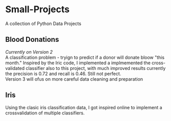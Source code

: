 # Small-Projects
A collection of Python Data Projects

## Blood Donations 
*Currently on Version 2*  
A classification problem - tryign to predict if a donor will donate bloow "this month." Inspired by the Iric code, I implemented a implmemented the cross-validated classifier also to this project, with much improved results currently the precision is 0.72 and recall is 0.46. Still not perfect.  
Version 3 will ofus on more careful data cleaning and preparation

## Iris
Using the clasic iris classification data, I got inspired online to implement a crossvalidation of multiple classifiers. 



